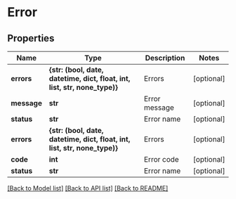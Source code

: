 # Error


## Properties
Name | Type | Description | Notes
------------ | ------------- | ------------- | -------------
**errors** | **{str: (bool, date, datetime, dict, float, int, list, str, none_type)}** | Errors | [optional] 
**message** | **str** | Error message | [optional] 
**status** | **str** | Error name | [optional] 
**errors** | **{str: (bool, date, datetime, dict, float, int, list, str, none_type)}** | Errors | [optional] 
**code** | **int** | Error code | [optional] 
**status** | **str** | Error name | [optional] 

[[Back to Model list]](../README.md#documentation-for-models) [[Back to API list]](../README.md#documentation-for-api-endpoints) [[Back to README]](../README.md)


